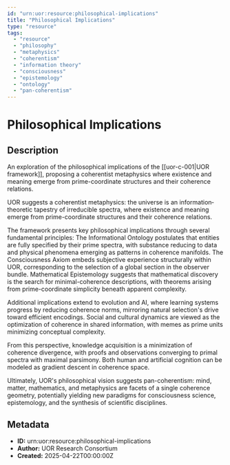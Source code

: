 ```yaml
---
id: "urn:uor:resource:philosophical-implications"
title: "Philosophical Implications"
type: "resource"
tags:
  - "resource"
  - "philosophy"
  - "metaphysics"
  - "coherentism"
  - "information theory"
  - "consciousness"
  - "epistemology"
  - "ontology"
  - "pan-coherentism"
---
```


# Philosophical Implications

## Description

An exploration of the philosophical implications of the [[uor-c-001|UOR framework]], proposing a coherentist metaphysics where existence and meaning emerge from prime-coordinate structures and their coherence relations.

UOR suggests a coherentist metaphysics: the universe is an information‐theoretic tapestry of irreducible spectra, where existence and meaning emerge from prime-coordinate structures and their coherence relations.

The framework presents key philosophical implications through several fundamental principles: The Informational Ontology postulates that entities are fully specified by their prime spectra, with substance reducing to data and physical phenomena emerging as patterns in coherence manifolds. The Consciousness Axiom embeds subjective experience structurally within UOR, corresponding to the selection of a global section in the observer bundle. Mathematical Epistemology suggests that mathematical discovery is the search for minimal-coherence descriptions, with theorems arising from prime-coordinate simplicity beneath apparent complexity.

Additional implications extend to evolution and AI, where learning systems progress by reducing coherence norms, mirroring natural selection's drive toward efficient encodings. Social and cultural dynamics are viewed as the optimization of coherence in shared information, with memes as prime units minimizing conceptual complexity.

From this perspective, knowledge acquisition is a minimization of coherence divergence, with proofs and observations converging to primal spectra with maximal parsimony. Both human and artificial cognition can be modeled as gradient descent in coherence space.

Ultimately, UOR's philosophical vision suggests pan-coherentism: mind, matter, mathematics, and metaphysics are facets of a single coherence geometry, potentially yielding new paradigms for consciousness science, epistemology, and the synthesis of scientific disciplines.

## Metadata

- **ID:** urn:uor:resource:philosophical-implications
- **Author:** UOR Research Consortium
- **Created:** 2025-04-22T00:00:00Z
